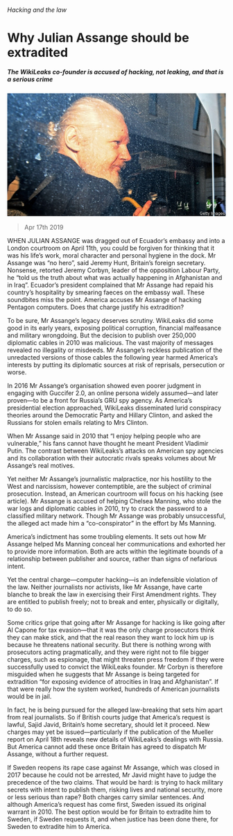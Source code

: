 ###### Hacking and the law

# Why Julian Assange should be extradited 

##### The WikiLeaks co-founder is accused of hacking, not leaking, and that is a serious crime 

![image](images/20190420_LDP003_0.jpg) 

> Apr 17th 2019 

WHEN JULIAN ASSANGE was dragged out of Ecuador’s embassy and into a London courtroom on April 11th, you could be forgiven for thinking that it was his life’s work, moral character and personal hygiene in the dock. Mr Assange was “no hero”, said Jeremy Hunt, Britain’s foreign secretary. Nonsense, retorted Jeremy Corbyn, leader of the opposition Labour Party, he “told us the truth about what was actually happening in Afghanistan and in Iraq”. Ecuador’s president complained that Mr Assange had repaid his country’s hospitality by smearing faeces on the embassy wall. These soundbites miss the point. America accuses Mr Assange of hacking Pentagon computers. Does that charge justify his extradition? 

To be sure, Mr Assange’s legacy deserves scrutiny. WikiLeaks did some good in its early years, exposing political corruption, financial malfeasance and military wrongdoing. But the decision to publish over 250,000 diplomatic cables in 2010 was malicious. The vast majority of messages revealed no illegality or misdeeds. Mr Assange’s reckless publication of the unredacted versions of those cables the following year harmed America’s interests by putting its diplomatic sources at risk of reprisals, persecution or worse. 

In 2016 Mr Assange’s organisation showed even poorer judgment in engaging with Guccifer 2.0, an online persona widely assumed—and later proven—to be a front for Russia’s GRU spy agency. As America’s presidential election approached, WikiLeaks disseminated lurid conspiracy theories around the Democratic Party and Hillary Clinton, and asked the Russians for stolen emails relating to Mrs Clinton. 

When Mr Assange said in 2010 that “I enjoy helping people who are vulnerable,” his fans cannot have thought he meant President Vladimir Putin. The contrast between WikiLeaks’s attacks on American spy agencies and its collaboration with their autocratic rivals speaks volumes about Mr Assange’s real motives. 

Yet neither Mr Assange’s journalistic malpractice, nor his hostility to the West and narcissism, however contemptible, are the subject of criminal prosecution. Instead, an American courtroom will focus on his hacking (see article). Mr Assange is accused of helping Chelsea Manning, who stole the war logs and diplomatic cables in 2010, try to crack the password to a classified military network. Though Mr Assange was probably unsuccessful, the alleged act made him a “co-conspirator” in the effort by Ms Manning. 

America’s indictment has some troubling elements. It sets out how Mr Assange helped Ms Manning conceal her communications and exhorted her to provide more information. Both are acts within the legitimate bounds of a relationship between publisher and source, rather than signs of nefarious intent. 

Yet the central charge—computer hacking—is an indefensible violation of the law. Neither journalists nor activists, like Mr Assange, have carte blanche to break the law in exercising their First Amendment rights. They are entitled to publish freely; not to break and enter, physically or digitally, to do so. 

Some critics gripe that going after Mr Assange for hacking is like going after Al Capone for tax evasion—that it was the only charge prosecutors think they can make stick, and that the real reason they want to lock him up is because he threatens national security. But there is nothing wrong with prosecutors acting pragmatically, and they were right not to file bigger charges, such as espionage, that might threaten press freedom if they were successfully used to convict the WikiLeaks founder. Mr Corbyn is therefore misguided when he suggests that Mr Assange is being targeted for extradition “for exposing evidence of atrocities in Iraq and Afghanistan”. If that were really how the system worked, hundreds of American journalists would be in jail. 

In fact, he is being pursued for the alleged law-breaking that sets him apart from real journalists. So if British courts judge that America’s request is lawful, Sajid Javid, Britain’s home secretary, should let it proceed. New charges may yet be issued—particularly if the publication of the Mueller report on April 18th reveals new details of WikiLeaks’s dealings with Russia. But America cannot add these once Britain has agreed to dispatch Mr Assange, without a further request. 

If Sweden reopens its rape case against Mr Assange, which was closed in 2017 because he could not be arrested, Mr Javid might have to judge the precedence of the two claims. That would be hard: is trying to hack military secrets with intent to publish them, risking lives and national security, more or less serious than rape? Both charges carry similar sentences. And although America’s request has come first, Sweden issued its original warrant in 2010. The best option would be for Britain to extradite him to Sweden, if Sweden requests it, and when justice has been done there, for Sweden to extradite him to America. 


